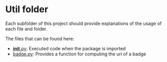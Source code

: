 # Util folder

Each subfolder of this project should provide explanations of the usage of each file and folder.

The files that can be found here:

* [__init__.py](./__init__.py): Executed code when the package is imported
* [badge.py](./badge.py): Provides a function for computing the uri of a badge
